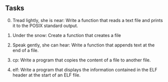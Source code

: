 ## Tasks

0. Tread lightly, she is near:
Write a function that reads a text file and prints it to the POSIX standard output.

1. Under the snow:
Create a function that creates a file

2. Speak gently, she can hear:
Write a function that appends text at the end of a file.

3. cp:
Write a program that copies the content of a file to another file.

4. elf:
Write a program that displays the information contained in the ELF header at the start of an ELF file.


